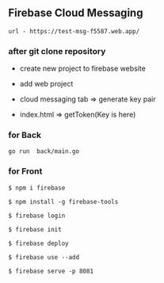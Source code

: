 ## Firebase Cloud Messaging

`url - https://test-msg-f5587.web.app/`

### after git clone repository
- create new project to firebase website

- add web project

- cloud messaging tab => generate key pair

- index.html => getToken(Key is here)


### for Back

`go run  back/main.go`

### for Front

`$ npm i firebase`

`$ npm install -g firebase-tools`

`$ firebase login`

`$ firebase init`

`$ firebase deploy`

`$ firebase use --add`

`$ firebase serve -p 8081`

